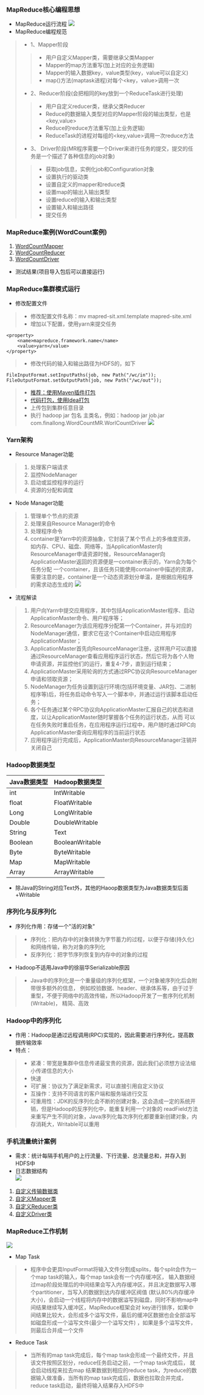 ### MapReduce核心编程思想
+ MapReduce运行流程
![](img/MapReduce执行流程.png)
+ MapReduce编程规范
> + 1、Mapper阶段
> > + 用户自定义Mapper类，需要继承父类Mapper
> > + Mapper的map方法重写(加上对应的业务逻辑)
> > + Mapper的输入数据key，value类型(key，value可以自定义)
> > + map()方法(maptask进程)对每个<key，value>调用一次
> + 2、Reducer阶段(会把相同的key放到一个ReduceTask进行处理)
> > + 用户自定义reducer类，继承父类Reducer 
> > + Reduce的数据输入类型对应的Mapper阶段的输出类型，也是<key,value>
> > + Reduce的reduce方法重写(加上业务逻辑)
> > + ReduceTask的进程对每组的<key,value>调用一次reduce方法
> + 3、 Driver阶段(MR程序需要一个Driver来进行任务的提交，提交的任务是一个描述了各种信息的job对象)
> > + 获取job信息，实例化job和Configuration对象
> > + 设置执行的驱动类
> > + 设置自定义的mapper和reduce类
> > + 设置map的输出入输出类型
> > + 设置reduce的输入和输出类型
> > + 设置输入和输出路径
> > + 提交任务
### MapReduce案例(WordCount案例)
1. [WordCountMapper](MapReduce/src/main/java/WordCount/WordCountMapper.java)
2. [WordCountReducer](MapReduce/src/main/java/WordCount/WordCountReducer.java)
3. [WordCountDriver](MapReduce/src/main/java/WordCount/WordCountDriver.java)
+ 测试结果(项目导入包后可以直接运行)<br/>
### MapReduce集群模式运行
+ 修改配置文件
> + 修改配置文件名称：mv mapred-sit.xml.template mapred-site.xml
> + 增加以下配置，使用yarn来提交任务
```
<property>
    <name>mapreduce.framework.name</name>
    <value>yarn</value>
</property>
```
> + 修改代码的输入和输出路径为HDFS的，如下
```
FileInputFormat.setInputPaths(job, new Path("/wc/in"));
FileOutputFormat.setOutputPath(job, new Path("/wc/out"));
```
> + [推荐：使用Maven插件打包](https://blog.csdn.net/daiyutage/article/details/53739452)
> + [代码打包，使用Idea打包](https://blog.csdn.net/xuemengrui12/article/details/74984731)
> + 上传包到集群任意目录
> + 执行 hadoop jar 包名 主类名，例如：hadoop jar job.jar com.finallong.WordCountMR.WorlCountDriver
![](img/测试结果.png)
### Yarn架构
- Resource Manager功能
> 1. 处理客户端请求
> 1. 监控NodeManager
> 1. 启动或监控程序的运行
> 1. 资源的分配和调度
- Node Manager功能
> 1. 管理单个节点的资源
> 1. 处理来自Resource Manager的命令
> 1. 处理程序命令
> 1. container是Yarn中的资源抽象，它封装了某个节点上的多维度资源，如内存、CPU、磁盘、网络等，当ApplicationMaster向
ResourceManager申请资源时候，ResourceManager向ApplicationMaster返回的资源便是一container表示的，Yarn会为每个任务分配
一个container，且该任务只能使用container中描述的资源，需要注意的是，container是一个动态资源划分单温，是根据应用程序
的需求动态生成的
![](img/Yarn任务提交流程.png)
- 流程解读
> 1. 用户向Yarn中提交应用程序，其中包括ApplicationMaster程序、启动ApplicationMaster命令、用户程序等；
> 1. ResourceManager为该应用程序分配第一个Container，并与对应的NodeManager通信，要求它在这个Container中启动应用程序ApplicationMaster；
> 1. ApplicationMaster首先向ResourceManager注册，这样用户可以直接通过ResourceManager查看应用程序运行状态，然后它将为各个人物
申请资源，并监控他们的运行，重复4-7步，直到运行结束；
> 1. ApplicationMaster采用轮询的方式通过RPC协议向ResourceManager申请和领取资源；
> 1. NodeManager为任务设置到运行环境(包括环境变量、JAR包、二进制程序等)后，将任务启动命令写入一个脚本中，并通过运行该脚本启动任务；
> 1. 各个任务通过某个RPC协议向ApplicationMaster汇报自己的状态和进度，以让ApplicationMaster随时掌握各个任务的运行状态，从而
可以在任务失败时重启任务，在应用程序运行过程中，用户随时通过RPC向ApplicationMaster查询应用程序的当前运行状态
> 1. 应用程序运行完成后，ApplicationMaster向ResourceManager注销并关闭自己
### Hadoop数据类型
|Java数据类型|Hadoop数据类型|
| ----|----|
|int|IntWritable|
|float|FloatWritable|
|Long|LongWritable|
|Double|DoubleWritable|
|String|Text|
|Boolean|BooleanWritable|
|Byte|ByteWritable|
|Map|MapWritable|
|Array|ArrayWritable|
+ 除Java的String对应Text外，其他的Haoop数据类型为Java数据类型后面+Writable
### 序列化与反序列化
+ 序列化作用：存储一个"活的对象"
> + 序列化：把内存中的对象转换为字节蓄力的过程，以便于存储(持久化)和网络传输，称为对象的序列化
> + 反序列化：把字节序列恢复到内存中的对象的过程
+ Hadoop不适用Java中的徐丽华Serializable原因
> + Java中的序列化是一个重量级的序列化框架，一个对象被序列化后会附带很多额外的信息，
例如校验数据、header、继承体系等，由于过于重型，不便于网络中的高效传输，所以Hadoop开发了一套序列化机制(Writable)，
精简、高效
### Hadoop中的序列化
+ 作用：Hadoop是通过远程调用(RPC)实现的，因此需要进行序列化，提高数据传输效率
+ 特点：
> + 紧凑：带宽是集群中信息传递最宝贵的资源，因此我们必须想方设法缩小传递信息的大小
> + 快速
> + 可扩展：协议为了满足新需求，可以直接引用自定义协议
> + 互操作：支持不同语言的客户端和服务端进行交互
> + 可重用性：JDK的反序列化会不断的创建对象，这会造成一定的系统开销，但是Hadoop的反序列化中，能重复利用一个对象的
readField方法来重写产生不同的对象，Java序列化每次序列化都要重新创建对象，内存消耗大，Writable可以重用
### 手机流量统计案例
+ 需求：统计每隔手机用户的上行流量、下行流量、总流量总和，并存入到HDFS中
+ 日志数据结构<br/>
![](img/日志数据.png)
1. [自定义传输数据类](MapReduce/src/main/java/FlowCount/FlowBean.java)
2. [自定义Mapper类](MapReduce/src/main/java/FlowCount/FlowCountMapper.java)
2. [自定义Reducer类](MapReduce/src/main/java/FlowCount/FlowCountReducer.java)
2. [自定义Driver类](MapReduce/src/main/java/FlowCount/FlowCountDriver.java)

### MapReduce工作机制
![](../Day07MapTask/img/MapTask工作机制.png)
- Map Task
> - 程序中会更具InputFormat将输入文件分割成splits，每个split会作为一个map task的输入，每个map task会有一个内存缓冲区，
输入数据经过map阶段处理后的中间结果会写入内存缓冲区，并且决定数据写入哪个partitioner，当写入的数据到达内存缓冲区阀值
(默认80%内存缓冲大小)，会启动一个线程将内存中的数据溢写到磁盘，同时不影响map中间结果继续写入缓冲区，MapReduce框架会对
key进行排序，如果中间结果比较大，会形成多个溢写文件，最后的缓冲区数据也会全部溢写如磁盘形成一个溢写文件(最少一个溢写文件)
，如果是多个溢写文件，则最后合并成一个文件
- Reduce Task
> - 当所有的map task完成后，每个map task会形成一个最终文件，并且该文件按照区划分，reduce任务启动之前，一个map task完成后，
就会启动线程来拉去map 结果数据到相应的reduce task，为reduce的数据输入做准备，当所有的map task完成后，数据也拉取合并完成，
reduce task启动，最终将输入结果存入HDFS中
